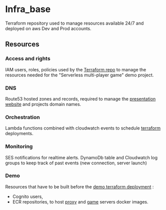 # Infra_base
Terraform repository used to manage resources available 24/7 and deployed on aws Dev and Prod accounts. 

## Resources

### Access and rights
IAM users, roles, policies used by the [Terraform repo](https://github.com/thomasjean-louis/infra) to manage the resources needed for the "Serverless multi-player game" demo project.

### DNS
Route53 hosted zones and records, required to manage the [presentation website](https://github.com/thomasjean-louis/presentationWebsite) and projects domain names.

### Orchestration
Lambda functions combined with cloudwatch events to schedule [terraform](https://github.com/thomasjean-louis/infra) deployments.

### Monitoring
SES notifications for realtime alerts.
DynamoDb table and Cloudwatch log groups to keep track of past events (new connection, server launch)


### Demo
Resources that have to be built before the [demo terraform deployment](https://github.com/thomasjean-louis/infra) :
* Cognito users,
* ECR repositories, to host [proxy](https://github.com/thomasjean-louis/proxy) and [game](https://github.com/thomasjean-louis/gameserver) servers docker images. 



